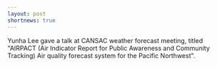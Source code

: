 ```yaml
---
layout: post
shortnews: true
---
```


Yunha Lee gave a talk at CANSAC weather forecast meeting, titled "AIRPACT (Air Indicator Report for Public Awareness and Community Tracking) Air quality forecast system for the Pacific Northwest". 
